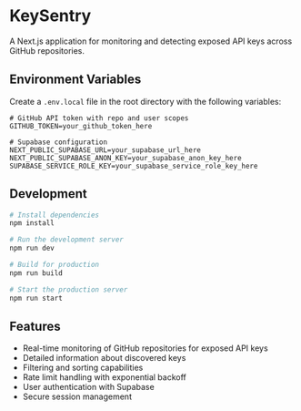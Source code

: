 # KeySentry

A Next.js application for monitoring and detecting exposed API keys across GitHub repositories.

## Environment Variables

Create a `.env.local` file in the root directory with the following variables:

```
# GitHub API token with repo and user scopes
GITHUB_TOKEN=your_github_token_here

# Supabase configuration
NEXT_PUBLIC_SUPABASE_URL=your_supabase_url_here
NEXT_PUBLIC_SUPABASE_ANON_KEY=your_supabase_anon_key_here
SUPABASE_SERVICE_ROLE_KEY=your_supabase_service_role_key_here
```

## Development

```bash
# Install dependencies
npm install

# Run the development server
npm run dev

# Build for production
npm run build

# Start the production server
npm run start
```

## Features

- Real-time monitoring of GitHub repositories for exposed API keys
- Detailed information about discovered keys
- Filtering and sorting capabilities
- Rate limit handling with exponential backoff
- User authentication with Supabase
- Secure session management
